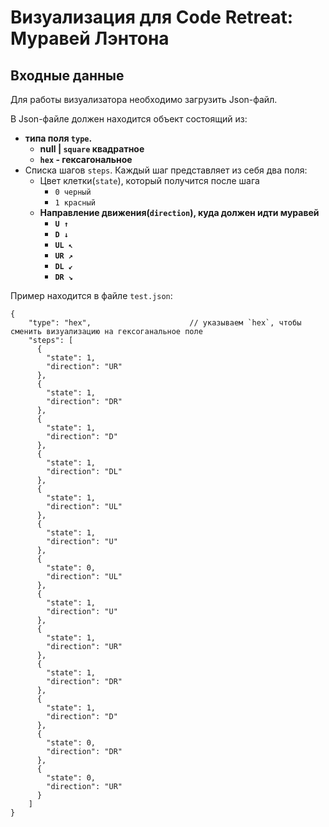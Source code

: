 # Визуализация для Code Retreat: Муравей Лэнтона

## Входные данные

Для работы визуализатора необходимо загрузить Json-файл.

В Json-файле должен находится объект состоящий из:
- **типа поля `type`.**
    - **null | `square` квадратное**
    - **`hex` - гексагональное**
- Списка шагов `steps`. Каждый шаг представляет из себя два поля:
  - Цвет клетки(`state`), который получится после шага
    - `0 черный`
    - `1 красный`
  - **Направление движения(`direction`), куда должен идти муравей**
    - **`U ↑`**
    - **`D ↓`**
    - **`UL ↖`**
    - **`UR ↗`**
    - **`DL ↙`**
    - **`DR ↘`**

Пример находится в файле `test.json`:

```
{
    "type": "hex",                      // указываем `hex`, чтобы сменить визуализацию на гексоганальное поле
    "steps": [
      {
        "state": 1,
        "direction": "UR"
      },
      {
        "state": 1,
        "direction": "DR"
      },
      {
        "state": 1,
        "direction": "D"
      },
      {
        "state": 1,
        "direction": "DL"
      },
      {
        "state": 1,
        "direction": "UL"
      },
      {
        "state": 1,
        "direction": "U"
      },
      {
        "state": 0,
        "direction": "UL"
      },
      {
        "state": 1,
        "direction": "U"
      },
      {
        "state": 1,
        "direction": "UR"
      },
      {
        "state": 1,
        "direction": "DR"
      },
      {
        "state": 1,
        "direction": "D"
      },
      {
        "state": 0,
        "direction": "DR"
      },
      {
        "state": 0,
        "direction": "UR"
      }
    ]
}
```